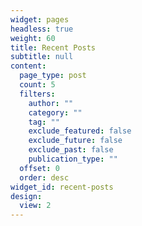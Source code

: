 ```yaml
---
widget: pages
headless: true
weight: 60
title: Recent Posts
subtitle: null
content:
  page_type: post
  count: 5
  filters:
    author: ""
    category: ""
    tag: ""
    exclude_featured: false
    exclude_future: false
    exclude_past: false
    publication_type: ""
  offset: 0
  order: desc
widget_id: recent-posts
design:
  view: 2
---
```

